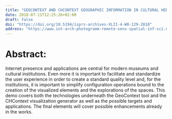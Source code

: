 ```yaml
---
title: "GEOCONTEXT AND CHCONTEXT GEOGRAPHIC INFORMATION IN CULTURAL HERITAGE"
date: 2018-07-11T12:25:26+02:00
draft: false
doi: "https://doi.org/10.5194/isprs-archives-XLII-4-W8-129-2018"
address: "https://www.int-arch-photogramm-remote-sens-spatial-inf-sci.net/XLII-4-W8/129/2018/"
---
```


# Abstract:
Internet presence and applications are central for modern museums and cultural institutions. Even more it is important to facilitate and standardize the user experience in order to create a standard quality level and, for the institutions, it is important to simplify configuration operations bound to the creation of the visualized elements and the explorations of the spaces. This demo covers both the technologies underneath the GeoContext tool and the CHContext visualization generator as well as the possible targets and applications. The final elements will cover possible enhancements already in the works.

